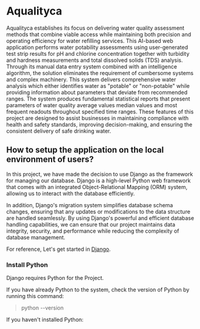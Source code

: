 # Aqualityca
Aqualityca establishes its focus on delivering water quality assessment methods that combine viable access while maintaining both precision and operating efficiency for water refilling services. This AI-based web application performs water potability assessments using user-generated test strip results for pH and chlorine concentration together with turbidity and hardness measurements and total dissolved solids (TDS) analysis. Through its manual data entry system combined with an intelligence algorithm, the solution eliminates the requirement of cumbersome systems and complex machinery. This system delivers comprehensive water analysis which either identifies water as "potable" or "non-potable" while providing information about parameters that deviate from recommended ranges. The system produces fundamental statistical reports that present parameters of water quality average values median values and most frequent readouts throughout specified time ranges. These features of this project are designed to assist businesses in maintaining compliance with health and safety standards, improving decision-making, and ensuring the consistent delivery of safe drinking water. 

## How to setup the application on the local environment of users? 
In this project, we have made the decision to use Django as the framework for managing our database. Django is a high-level Python web framework that comes with an integrated Object-Relational Mapping (ORM) system, allowing us to interact with the database efficiently.

In addition, Django's migration system simplifies database schema changes, ensuring that any updates or modifications to the data structure are handled seamlessly. By using Django's powerful and efficient database handling capabilities, we can ensure that our project maintains data integrity, security, and performance while reducing the complexity of database management.

For reference, Let's get started in [Django](https://www.w3schools.com/django/django_getstarted.php).

### Install Python
Django requires Python for the Project.

If you have already Python to the system, check the version of Python by running this command:
>python --version

If you haven't installed Python:
